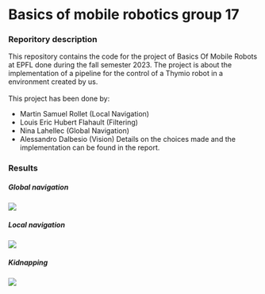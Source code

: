 # Basics of mobile robotics group 17
### Reporitory description
This repository contains the code for the project of Basics Of Mobile Robots at EPFL done during the fall semester 2023. 
The project is about the implementation of a pipeline for the control of a Thymio robot in a environment created by us. <br><br>
This project has been done by:
- Martin Samuel Rollet (Local Navigation)
- Louis Eric Hubert Flahault (Filtering)
- Nina Lahellec (Global Navigation)
- Alessandro Dalbesio (Vision)
Details on the choices made and the implementation can be found in the report.
### Results
##### Global navigation
![](https://github.com/loufla/BOMR-17/blob/main/_report_data/readme_gifs/global_navigation.gif)
##### Local navigation
![](https://github.com/loufla/BOMR-17/blob/main/_report_data/readme_gifs/local_navigation.gif)
##### Kidnapping
![](https://github.com/loufla/BOMR-17/blob/main/_report_data/readme_gifs/kidnapping.gif)